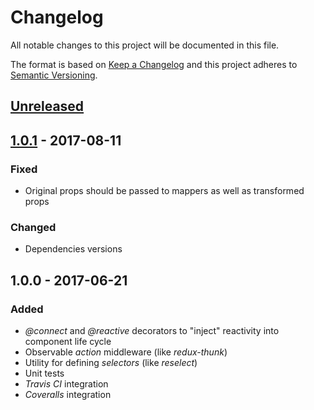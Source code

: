 # Changelog
All notable changes to this project will be documented in this file.

The format is based on [Keep a Changelog](http://keepachangelog.com/)
and this project adheres to [Semantic Versioning](http://semver.org/).

## [Unreleased]

## [1.0.1] - 2017-08-11

### Fixed
- Original props should be passed to mappers as well as transformed props

### Changed
- Dependencies versions

## 1.0.0 - 2017-06-21

### Added

- *\@connect* and *\@reactive* decorators to "inject" reactivity into component life cycle
- Observable *action* middleware (like *redux-thunk*)
- Utility for defining *selectors* (like *reselect*)
- Unit tests
- *Travis CI* integration
- *Coveralls* integration

[Unreleased]: https://github.com/redneckz/react-redux-rxjs/compare/v1.0.1...HEAD
[1.0.1]: https://github.com/redneckz/react-redux-rxjs/compare/v1.0.0...v1.0.1
